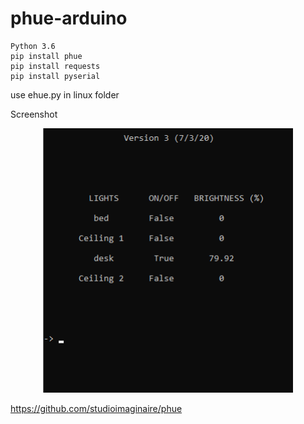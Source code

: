 # phue-arduino

```
Python 3.6
pip install phue
pip install requests
pip install pyserial
```

use ehue.py in linux folder

Screenshot
<div align="center">
    <img src="/phue term.png" width="400px"</img> 
</div>

https://github.com/studioimaginaire/phue
